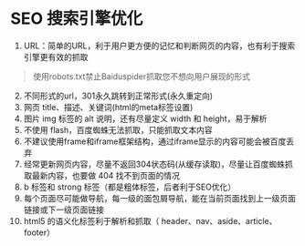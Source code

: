 # SEO 搜索引擎优化

1. URL：简单的URL，利于用户更方便的记忆和判断网页的内容，也有利于搜索引擎更有效的抓取
> 使用robots.txt禁止Baiduspider抓取您不想向用户展现的形式
2. 不同形式的url，301永久跳转到正常形式(永久重定向)
3. 网页 title、描述、关键词(html的meta标签设置)
4. 图片 img 标签的 alt 说明，还有尽量定义 width 和 height，易于解析
5. 不使用 flash，百度蜘蛛无法抓取，只能抓取文本内容
6. 不建议使用frame和iframe框架结构，通过iframe显示的内容可能会被百度丢弃
7. 经常更新网页内容，尽量不返回304状态码(从缓存读取)，尽量让百度蜘蛛抓取最新内容，也要做 404 找不到页面的情况
8. b 标签和 strong 标签（都是粗体标签，后者利于SEO优化）
9. 每个页面尽可能做导航，每一级的面包屑导航，能在当前页面找到上一级页面链接或下一级页面链接
10. html5 的语义化标签利于解析和抓取（ header、nav、aside、article、footer）